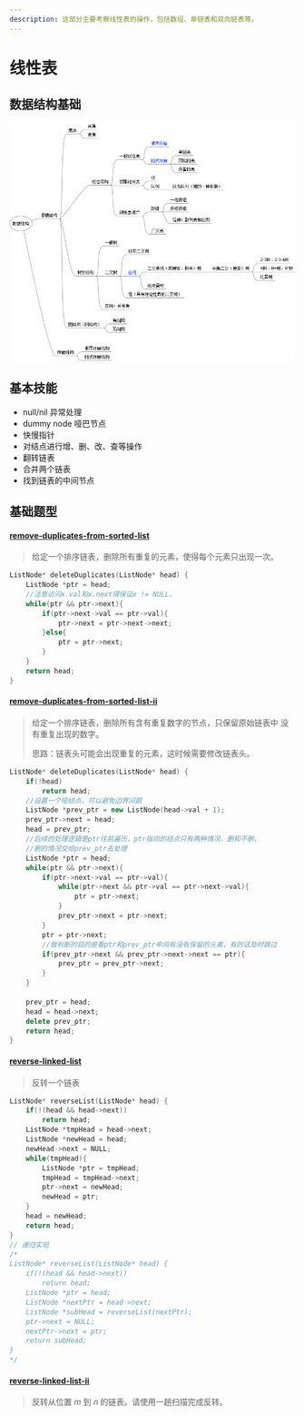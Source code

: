 ```yaml
---
description: 这部分主要考察线性表的操作，包括数组、单链表和双向链表等。
---
```


# 线性表

## 数据结构基础

![&#x6570;&#x636E;&#x7ED3;&#x6784;&#x5206;&#x7C7B;&#x56FE;](../.gitbook/assets/data_structure.png)

## 基本技能

* null/nil 异常处理
* dummy node 哑巴节点
* 快慢指针
* 对结点进行增、删、改、查等操作
* 翻转链表
* 合并两个链表
* 找到链表的中间节点

## 基础题型

#### [remove-duplicates-from-sorted-list](https://leetcode-cn.com/problems/remove-duplicates-from-sorted-list/)

> 给定一个排序链表，删除所有重复的元素，使得每个元素只出现一次。

```cpp
ListNode* deleteDuplicates(ListNode* head) {
    ListNode *ptr = head;
    //注意访问x.val和x.next得保证x != NULL.
    while(ptr && ptr->next){
        if(ptr->next->val == ptr->val){
            ptr->next = ptr->next->next;
        }else{
            ptr = ptr->next;
        }
    }
    return head;
}
```

#### [remove-duplicates-from-sorted-list-ii](https://leetcode-cn.com/problems/remove-duplicates-from-sorted-list-ii/)

> 给定一个排序链表，删除所有含有重复数字的节点，只保留原始链表中 没有重复出现的数字。
>
> 思路：链表头可能会出现重复的元素，这时候需要修改链表头。

```cpp
ListNode* deleteDuplicates(ListNode* head) {
    if(!head)
        return head;
    //设置一个哑结点，可以避免边界问题
    ListNode *prev_ptr = new ListNode(head->val + 1);
    prev_ptr->next = head;
    head = prev_ptr;
    //后续的处理逻辑是ptr往前遍历，ptr指向的结点只有两种情况，删和不删，
    //删的情况交给prev_ptr去处理
    ListNode *ptr = head;
    while(ptr && ptr->next){
        if(ptr->next->val == ptr->val){
            while(ptr->next && ptr->val == ptr->next->val){
                ptr = ptr->next;
            }
            prev_ptr->next = ptr->next;
        }
        ptr = ptr->next;
        //做判断的目的是看ptr和prev_ptr中间有没有保留的元素，有的话及时跳过
        if(prev_ptr->next && prev_ptr->next->next == ptr){
            prev_ptr = prev_ptr->next;
        }
    }

    prev_ptr = head;
    head = head->next;
    delete prev_ptr;
    return head;
}
```

#### [reverse-linked-list](https://leetcode-cn.com/problems/reverse-linked-list/)

> 反转一个链表

```cpp
ListNode* reverseList(ListNode* head) {
    if(!(head && head->next))
        return head;
    ListNode *tmpHead = head->next;
    ListNode *newHead = head;
    newHead->next = NULL;
    while(tmpHead){
        ListNode *ptr = tmpHead;
        tmpHead = tmpHead->next;
        ptr->next = newHead;
        newHead = ptr;
    }
    head = newHead;
    return head;
}
// 递归实现
/*
ListNode* reverseList(ListNode* head) {
    if(!(head && head->next))
        return head;
    ListNode *ptr = head;
    ListNode *nextPtr = head->next;
    ListNode *subHead = reverseList(nextPtr);
    ptr->next = NULL;
    nextPtr->next = ptr;
    return subHead;
}
*/
```

#### [reverse-linked-list-ii](https://leetcode-cn.com/problems/reverse-linked-list-ii/)

> 反转从位置 _m_ 到 _n_ 的链表。请使用一趟扫描完成反转。

```cpp

```

